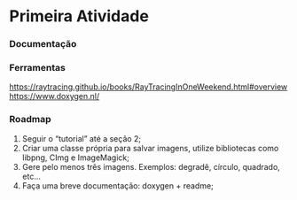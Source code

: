 # Primeira Atividade

### Documentação

### Ferramentas
https://raytracing.github.io/books/RayTracingInOneWeekend.html#overview <br>
https://www.doxygen.nl/

### Roadmap
1. Seguir o “tutorial” até a seção 2;
2. Criar uma classe própria para salvar imagens, utilize bibliotecas como libpng, CImg e ImageMagick;
3. Gere pelo menos três imagens. Exemplos: degradê, círculo, quadrado, etc...
4. Faça uma breve documentação: doxygen + readme;